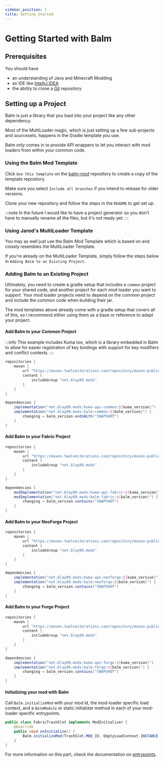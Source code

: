 ```yaml
---
sidebar_position: 1
title: Getting Started
---
```


# Getting Started with Balm

## Prerequisites

You should have

- an understanding of Java and Minecraft Modding
- an IDE like [IntelliJ IDEA](https://www.jetbrains.com/idea/)
- the ability to clone a [Git](https://www.git-scm.com/) repository

## Setting up a Project

Balm is just a library that you load into your project like any other dependency.

Most of the MultiLoader magic, which is just setting up a few sub-projects and sourcesets, happens in the Gradle template you use.

Balm only comes in to provide API wrappers to let you interact with mod loaders from within your common code.

### Using the Balm Mod Template

Click `Use this template` on the [balm-mod](https://github.com/TwelveIterationMods/balm-mod) repository to create a copy of the template repository.

Make sure you select `Include all branches` if you intend to release for older versions.

Clone your new repository and follow the steps in the `README` to get set up.

:::note
In the future I would like to have a project generator so you don't have to manually rename all the files, but it's not ready yet.
:::

### Using Jared's MultiLoader Template

You may as well just use the Balm Mod Template which is based on and closely resembles the MultiLoader Template.

If you're already on the MultiLoader Template, simply follow the steps below in `Adding Balm to an Existing Project`.

### Adding Balm to an Existing Project

Ultimately, you need to create a gradle setup that includes a `common` project for your shared code, and another project for each mod loader you want to support. Your mod loader projects need to depend on the common project and include the common code when building their jar.

The mod templates above already come with a gradle setup that covers all of this, so I recommend either using them as a base or reference to adapt your project.

#### Add Balm to your Common Project

:::info
This example includes Kuma too, which is a library embedded in Balm to allow for easier registration of key bindings with support for key modifiers and conflict contexts.
:::

```groovy
repositories {
    maven {
        url "https://maven.twelveiterations.com/repository/maven-public/"
        content {
            includeGroup "net.blay09.mods"
        }
    }
}

dependencies {
    implementation("net.blay09.mods:kuma-api-common:${kuma_version}")
    implementation("net.blay09.mods:balm-common:${balm_version}") {
        changing = balm_version.endsWith("SNAPSHOT")
    }
}
```

#### Add Balm to your Fabric Project

```groovy
repositories {
    maven {
        url "https://maven.twelveiterations.com/repository/maven-public/"
        content {
            includeGroup "net.blay09.mods"
        }
    }
}

dependencies {
    modImplementation("net.blay09.mods:kuma-api-fabric:${kuma_version}")
    modImplementation("net.blay09.mods:balm-fabric:${balm_version}") {
        changing = balm_version.contains("SNAPSHOT")
    }
}
```

#### Add Balm to your NeoForge Project

```groovy
repositories {
    maven {
        url "https://maven.twelveiterations.com/repository/maven-public/"
        content {
            includeGroup "net.blay09.mods"
        }
    }
}

dependencies {
    implementation("net.blay09.mods:kuma-api-neoforge:${kuma_version}")
    implementation("net.blay09.mods:balm-neoforge:${balm_version}") {
        changing = balm_version.contains("SNAPSHOT")
    }
}
```

#### Add Balm to your Forge Project

```groovy
repositories {
    maven {
        url "https://maven.twelveiterations.com/repository/maven-public/"
        content {
            includeGroup "net.blay09.mods"
        }
    }
}

dependencies {
    implementation("net.blay09.mods:kuma-api-forge:${kuma_version}")
    implementation("net.blay09.mods:balm-forge:${balm_version}") {
        changing = balm_version.contains("SNAPSHOT")
    }
}
```

#### Initializing your mod with Balm

Call `Balm.initializeMod` with your mod id, the mod-loader specific load context, and a `BalmModule` or static initializer method in each of your mod-loader specific entrypoints.

```java
public class FabricTrashSlot implements ModInitializer {
    @Override
    public void onInitialize() {
        Balm.initializeMod(TrashSlot.MOD_ID, EmptyLoadContext.INSTANCE, new TrashSlot());
    }
}
```

For more information on this part, check the documentation on [entrypoints](./concepts/entrypoints.md).

